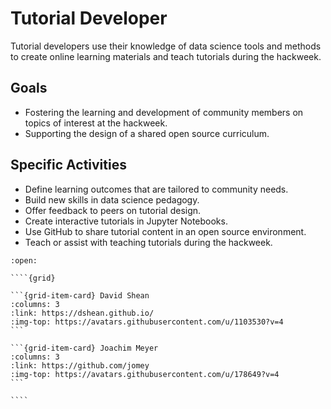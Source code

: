 # Tutorial Developer

Tutorial developers use their knowledge of data science tools and methods to create online learning materials and teach tutorials during the hackweek. 

## Goals

* Fostering the learning and development of community members on topics of interest at the hackweek.
* Supporting the design of a shared open source curriculum.

## Specific Activities

* Define learning outcomes that are tailored to community needs. 
* Build new skills in data science pedagogy.
* Offer feedback to peers on tutorial design.
* Create interactive tutorials in Jupyter Notebooks.
* Use GitHub to share tutorial content in an open source environment.
* Teach or assist with teaching tutorials during the hackweek. 

`````{dropdown} **People With Experience in this Role**
:open:

````{grid}

```{grid-item-card} David Shean
:columns: 3
:link: https://dshean.github.io/
:img-top: https://avatars.githubusercontent.com/u/1103530?v=4
```

```{grid-item-card} Joachim Meyer
:columns: 3
:link: https://github.com/jomey
:img-top: https://avatars.githubusercontent.com/u/178649?v=4
```

````
`````
